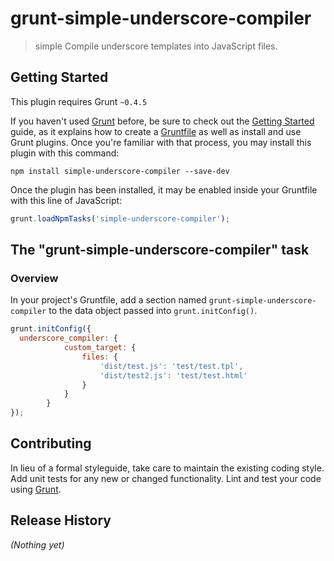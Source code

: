 # grunt-simple-underscore-compiler

> simple Compile underscore templates into JavaScript files.

## Getting Started
This plugin requires Grunt `~0.4.5`

If you haven't used [Grunt](http://gruntjs.com/) before, be sure to check out the [Getting Started](http://gruntjs.com/getting-started) guide, as it explains how to create a [Gruntfile](http://gruntjs.com/sample-gruntfile) as well as install and use Grunt plugins. Once you're familiar with that process, you may install this plugin with this command:

```shell
npm install simple-underscore-compiler --save-dev
```

Once the plugin has been installed, it may be enabled inside your Gruntfile with this line of JavaScript:

```js
grunt.loadNpmTasks('simple-underscore-compiler');
```

## The "grunt-simple-underscore-compiler" task

### Overview
In your project's Gruntfile, add a section named `grunt-simple-underscore-compiler` to the data object passed into `grunt.initConfig()`.

```js
grunt.initConfig({
  underscore_compiler: {
            custom_target: {
                files: {
                    'dist/test.js': 'test/test.tpl',
                    'dist/test2.js': 'test/test.html'
                }
            }
        }
});
```

## Contributing
In lieu of a formal styleguide, take care to maintain the existing coding style. Add unit tests for any new or changed functionality. Lint and test your code using [Grunt](http://gruntjs.com/).

## Release History
_(Nothing yet)_
